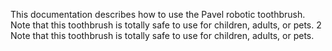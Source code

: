 This documentation describes how to use the Pavel robotic toothbrush.
Note that this toothbrush is totally safe to use for children, adults, or pets. 2
Note that this toothbrush is totally safe to use for children, adults, or pets.
